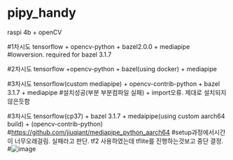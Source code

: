 # pipy_handy
raspi 4b + openCV


#1차시도 tensorflow + opencv-python + bazel2.0.0 + mediapipe
#lowversion. required for bazel 3.1.7

#2차시도 tensorflow +opencv-python + bazel(using docker) + mediapipe

#3차시도 tensorflow(custom mediapipe) + opencv-contrib-python + bazel 3.1.7 + mediapipe
#설치성공(부분 부분컴파일 실패) + import오류. 제대로 설치되지 않은듯함

#3차시도 tensorflow(cp37) + bazel 3.1.7 + medaipipe(using custom aarch64 build) + (opencv-contrib-python)
#https://github.com/jiuqiant/mediapipe_python_aarch64
#setup과정에서시간이 너무오래걸림. 실패라고 판단. tf2 사용하였는데 tflite를 진행하는것보고 중단 결정.
#![image](https://user-images.githubusercontent.com/8403172/118922646-5d25c280-b975-11eb-82be-68edb77ecde6.png)
